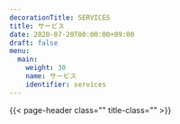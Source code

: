 ```yaml
---
decorationTitle: SERVICES
title: サービス
date: 2020-07-20T00:00:00+09:00
draft: false
menu:
  main:
    weight: 30
    name: サービス
    identifier: services
---
```


{{< page-header class="" title-class="" >}}


